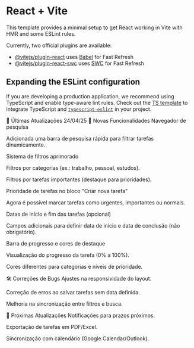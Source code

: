 # React + Vite

This template provides a minimal setup to get React working in Vite with HMR and some ESLint rules.

Currently, two official plugins are available:

- [@vitejs/plugin-react](https://github.com/vitejs/vite-plugin-react/blob/main/packages/plugin-react/README.md) uses [Babel](https://babeljs.io/) for Fast Refresh
- [@vitejs/plugin-react-swc](https://github.com/vitejs/vite-plugin-react-swc) uses [SWC](https://swc.rs/) for Fast Refresh

## Expanding the ESLint configuration

If you are developing a production application, we recommend using TypeScript and enable type-aware lint rules. Check out the [TS template](https://github.com/vitejs/vite/tree/main/packages/create-vite/template-react-ts) to integrate TypeScript and [`typescript-eslint`](https://typescript-eslint.io) in your project.


📌 Últimas Atualizações 24/04/25
🚀 Novas Funcionalidades
Navegador de pesquisa

Adicionada uma barra de pesquisa rápida para filtrar tarefas dinamicamente.

Sistema de filtros aprimorado

Filtros por categorias (ex.: trabalho, pessoal, estudos).

Filtros por tarefas importantes (destaque para prioridades).

Prioridade de tarefas no bloco "Criar nova tarefa"

Agora é possível marcar tarefas como urgentes, importantes ou normais.

Datas de início e fim das tarefas (opcional)

Campos adicionais para definir data de início e data de conclusão (não obrigatório).

Barra de progresso e cores de destaque

Visualização do progresso da tarefa (0% a 100%).

Cores diferentes para categorias e níveis de prioridade.

🛠 Correções de Bugs
Ajustes na responsividade do layout.

Correção de erros ao salvar tarefas sem data definida.

Melhoria na sincronização entre filtros e busca.

🔄 Próximas Atualizações
Notificações para prazos próximos.

Exportação de tarefas em PDF/Excel.

Sincronização com calendário (Google Calendar/Outlook).
